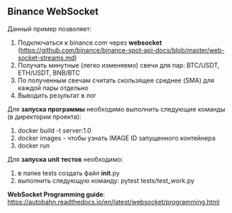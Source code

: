 ## Binance WebSocket 

Данный пример позволяет: 
  1) Подключаться к binance.com через __websocket__ (https://github.com/binance/binance-spot-api-docs/blob/master/web-socket-streams.md)
  2) Получать минутные (легко изменяемо) свечи  для пар: BTC/USDT, ETH/USDT, BNB/BTC
  3) По полученным свечам считать скользящее среднее (SMA) для каждой пары отдельно 
  4) Выводить результат в лог

Для __запуска программы__ необходимо выполнить следующие команды (в директории проекта):
  1) docker build -t server:1.0
  2) docker images - чтобы узнать IMAGE ID запущенного контейнера
  3) docker run <IMAGE ID>
  
 Для __запуска unit тестов__ необходимо:
  1) в папке tests создать файл __init__.py
  2) выполнить следующую команду: pytest tests/test_work.py

  
  
__WebSocket Programming guide__: https://autobahn.readthedocs.io/en/latest/websocket/programming.html
